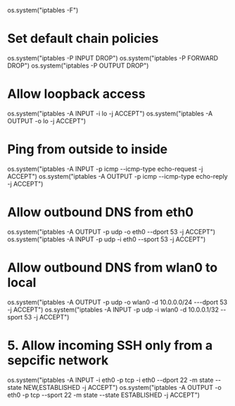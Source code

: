 os.system("iptables -F")
# Set default chain policies
os.system("iptables -P INPUT DROP")
os.system("iptables -P FORWARD DROP")
os.system("iptables -P OUTPUT DROP")
# Allow loopback access
os.system("iptables -A INPUT -i lo -j ACCEPT")
os.system("iptables -A OUTPUT -o lo -j ACCEPT")
# Ping from outside to inside
os.system("iptables -A INPUT -p icmp --icmp-type echo-request -j ACCEPT")
os.system("iptables -A OUTPUT -p icmp --icmp-type echo-reply -j ACCEPT")
# Allow outbound DNS from eth0
os.system("iptables -A OUTPUT -p udp -o eth0 --dport 53 -j ACCEPT")
os.system("iptables -A INPUT -p udp -i eth0 --sport 53 -j ACCEPT")
# Allow outbound DNS from wlan0 to local
os.system("iptables -A OUTPUT -p udp -o wlan0 -d 10.0.0.0/24 ---dport 53 -j ACCEPT")
os.system("iptables -A INPUT -p udp -i wlan0 -d 10.0.0.1/32 --sport 53 -j ACCEPT")
# 5. Allow incoming SSH only from a sepcific network
os.system("iptables -A INPUT -i eth0 -p tcp -i eth0 --dport 22 -m state --state NEW,ESTABLISHED -j ACCEPT")
os.system("iptables -A OUTPUT -o eth0 -p tcp --sport 22 -m state --state ESTABLISHED -j ACCEPT")
